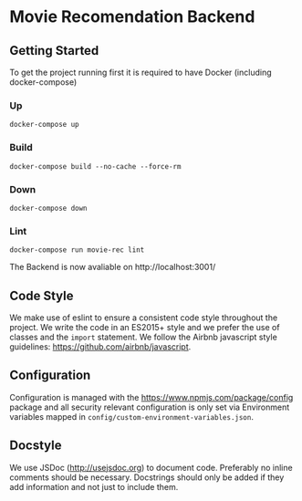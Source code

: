 # Movie Recomendation Backend

## Getting Started
To get the project running first it is required to have Docker (including docker-compose)
### Up
`docker-compose up`

### Build
`docker-compose build --no-cache --force-rm `

### Down
`docker-compose down`

### Lint
`docker-compose run movie-rec lint`

The Backend is now avaliable on http://localhost:3001/

## Code Style
We make use of eslint to ensure a consistent code style throughout the project.
We write the code in an ES2015+ style  and we prefer the use
of classes and the ```import``` statement.
We follow the Airbnb javascript style guidelines: https://github.com/airbnb/javascript.


## Configuration
Configuration is managed with the https://www.npmjs.com/package/config package and all security relevant
configuration is only set via Environment variables mapped in `config/custom-environment-variables.json`.

## Docstyle
We use JSDoc (http://usejsdoc.org) to document code. Preferably no inline comments should be necessary. Docstrings should only be added if they add information and not just to include them.
